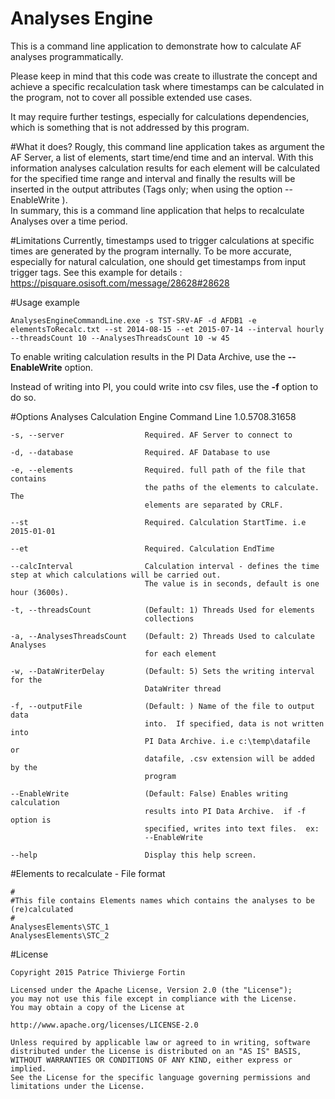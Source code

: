 # Analyses Engine

This is a command line application to demonstrate how to calculate AF analyses programmatically.

Please keep in mind that this code was create to illustrate the concept and achieve a specific recalculation task where timestamps can be calculated in the program, not to cover all possible extended use cases.

It may require further testings, especially for calculations dependencies, which is something that is not addressed by this program.


#What it does?
Rougly, this command line application takes as argument the AF Server, a list of elements, start time/end time and an interval.  With this information analyses calculation results for each element will be calculated for the specified time range and interval and finally the results will be inserted in the output attributes (Tags only; when using the option  --EnableWrite ).  
In summary, this is a command line application that helps to recalculate Analyses over a time period.


#Limitations
Currently, timestamps used to trigger calculations at specific times are generated by the program internally.
To be more accurate, especially for natural calculation, one should get timestamps from input trigger tags.
See this example for details : https://pisquare.osisoft.com/message/28628#28628


#Usage example

    AnalysesEngineCommandLine.exe -s TST-SRV-AF -d AFDB1 -e elementsToRecalc.txt --st 2014-08-15 --et 2015-07-14 --interval hourly --threadsCount 10 --AnalysesThreadsCount 10 -w 45

To enable writing calculation results in the PI Data Archive, use the **--EnableWrite** option.

Instead of writing into PI, you could write into csv files, use the **-f** option to do so.


#Options
  Analyses Calculation Engine Command Line 1.0.5708.31658
  
    -s, --server                  Required. AF Server to connect to
  
    -d, --database                Required. AF Database to use
  
    -e, --elements                Required. full path of the file that contains
                                  the paths of the elements to calculate. The
                                  elements are separated by CRLF.
  
    --st                          Required. Calculation StartTime. i.e 2015-01-01
  
    --et                          Required. Calculation EndTime
  
    --calcInterval                Calculation interval - defines the time step at which calculations will be carried out.
                                  The value is in seconds, default is one hour (3600s).
  
    -t, --threadsCount            (Default: 1) Threads Used for elements
                                  collections
  
    -a, --AnalysesThreadsCount    (Default: 2) Threads Used to calculate Analyses
                                  for each element
  
    -w, --DataWriterDelay         (Default: 5) Sets the writing interval for the
                                  DataWriter thread
  
    -f, --outputFile              (Default: ) Name of the file to output data
                                  into.  If specified, data is not written into
                                  PI Data Archive. i.e c:\temp\datafile  or
                                  datafile, .csv extension will be added by the
                                  program
  
    --EnableWrite                 (Default: False) Enables writing calculation
                                  results into PI Data Archive.  if -f option is
                                  specified, writes into text files.  ex:
                                  --EnableWrite
  
    --help                        Display this help screen.


#Elements to recalculate - File format

    #
    #This file contains Elements names which contains the analyses to be (re)calculated
    #
    AnalysesElements\STC_1
    AnalysesElements\STC_2
    

#License

 
    Copyright 2015 Patrice Thivierge Fortin
 
    Licensed under the Apache License, Version 2.0 (the "License");
    you may not use this file except in compliance with the License.
    You may obtain a copy of the License at
 
    http://www.apache.org/licenses/LICENSE-2.0
 
    Unless required by applicable law or agreed to in writing, software
    distributed under the License is distributed on an "AS IS" BASIS,
    WITHOUT WARRANTIES OR CONDITIONS OF ANY KIND, either express or implied.
    See the License for the specific language governing permissions and
    limitations under the License.
  

